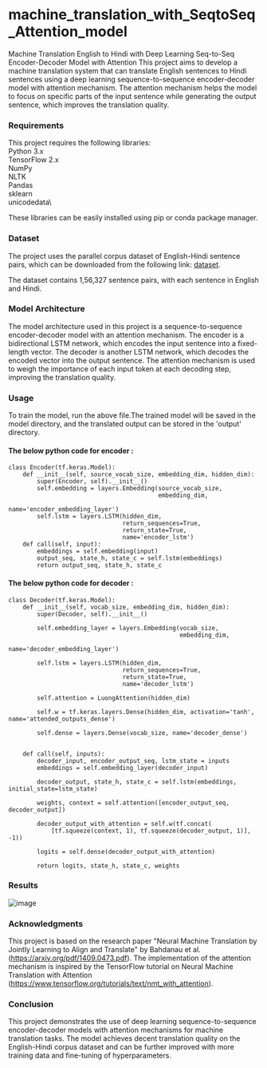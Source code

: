 # machine_translation_with_SeqtoSeq_Attention_model
Machine Translation English to Hindi with Deep Learning Seq-to-Seq Encoder-Decoder Model with Attention
This project aims to develop a machine translation system that can translate English sentences to Hindi sentences using a deep learning sequence-to-sequence encoder-decoder model with attention mechanism. The attention mechanism helps the model to focus on specific parts of the input sentence while generating the output sentence, which improves the translation quality.

### Requirements
This project requires the following libraries:\
Python 3.x \
TensorFlow 2.x\
NumPy\
NLTK\
Pandas\
sklearn\
unicodedata\

These libraries can be easily installed using pip or conda package manager.

### Dataset
The project uses the parallel corpus dataset of English-Hindi sentence pairs, which can be downloaded from the following link: [dataset](https://www.kaggle.com/aiswaryaramachandran/hindienglish-corpora).

The dataset contains 1,56,327 sentence pairs, with each sentence in English and Hindi.

### Model Architecture
The model architecture used in this project is a sequence-to-sequence encoder-decoder model with an attention mechanism. The encoder is a bidirectional LSTM network, which encodes the input sentence into a fixed-length vector. The decoder is another LSTM network, which decodes the encoded vector into the output sentence. The attention mechanism is used to weigh the importance of each input token at each decoding step, improving the translation quality.

### Usage
To train the model, run the above file.The trained model will be saved in the model directory, and the translated output can be stored in the 'output' directory.
#### The below python code for encoder :
```
class Encoder(tf.keras.Model):
    def __init__(self, source_vocab_size, embedding_dim, hidden_dim):
        super(Encoder, self).__init__()
        self.embedding = layers.Embedding(source_vocab_size, 
                                          embedding_dim,
                                          name='encoder_embedding_layer')
        self.lstm = layers.LSTM(hidden_dim, 
                                return_sequences=True, 
                                return_state=True,
                                name='encoder_lstm')
    def call(self, input):
        embeddings = self.embedding(input)
        output_seq, state_h, state_c = self.lstm(embeddings)
        return output_seq, state_h, state_c
```
#### The below python code for decoder :
```
class Decoder(tf.keras.Model):
    def __init__(self, vocab_size, embedding_dim, hidden_dim):
        super(Decoder, self).__init__()

        self.embedding_layer = layers.Embedding(vocab_size,
                                                embedding_dim,
                                                name='decoder_embedding_layer')

        self.lstm = layers.LSTM(hidden_dim,
                                return_sequences=True,
                                return_state=True,
                                name='decoder_lstm')

        self.attention = LuongAttention(hidden_dim)

        self.w = tf.keras.layers.Dense(hidden_dim, activation='tanh', name='attended_outputs_dense')

        self.dense = layers.Dense(vocab_size, name='decoder_dense')


    def call(self, inputs):
        decoder_input, encoder_output_seq, lstm_state = inputs
        embeddings = self.embedding_layer(decoder_input)

        decoder_output, state_h, state_c = self.lstm(embeddings, initial_state=lstm_state)

        weights, context = self.attention([encoder_output_seq, decoder_output])

        decoder_output_with_attention = self.w(tf.concat(
            [tf.squeeze(context, 1), tf.squeeze(decoder_output, 1)], -1))

        logits = self.dense(decoder_output_with_attention)

        return logits, state_h, state_c, weights
```
### Results
![image](https://user-images.githubusercontent.com/130960032/232437537-1eb9e2a5-b079-422e-8318-f8083411860a.png)


### Acknowledgments
This project is based on the research paper "Neural Machine Translation by Jointly Learning to Align and Translate" by Bahdanau et al. (https://arxiv.org/pdf/1409.0473.pdf). The implementation of the attention mechanism is inspired by the TensorFlow tutorial on Neural Machine Translation with Attention (https://www.tensorflow.org/tutorials/text/nmt_with_attention).

### Conclusion
This project demonstrates the use of deep learning sequence-to-sequence encoder-decoder models with attention mechanisms for machine translation tasks. The model achieves decent translation quality on the English-Hindi corpus dataset and can be further improved with more training data and fine-tuning of hyperparameters.
